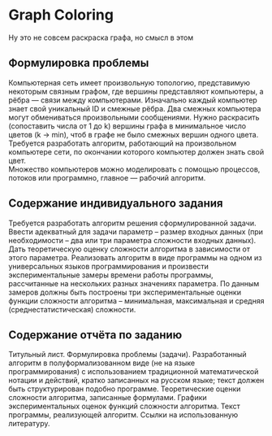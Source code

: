 # Graph Coloring
Ну это не совсем раскраска графа, но смысл в этом

## Формулировка проблемы

Компьютерная сеть имеет произвольную топологию, представимую некоторым связным графом, где вершины представляют компьютеры, а рёбра — связи между компьютерами. Изначально каждый компьютер знает свой уникальный ID и смежные рёбра. Два смежных компьютера могут обмениваться произвольными сообщениями.
Нужно раскрасить (сопоставить числа от 1 до k) вершины графа в минимальное число цветов (k → min), чтоб в графе не было смежных вершин одного цвета.
Требуется разработать алгоритм, работающий на произвольном компьютере сети, по окончании которого компьютер должен знать свой цвет.<br>
Множество компьютеров можно моделировать с помощью процессов, потоков или программно, главное — рабочий алгоритм.

## Содержание индивидуального задания

Требуется разработать алгоритм решения сформулированной задачи.
Ввести адекватный для задачи параметр – размер входных данных (при необходимости – два или три параметра сложности входных данных). Дать теоретическую оценку сложности алгоритма в зависимости от этого параметра. Реализовать алгоритм в виде программы на одном из универсальных языков программирования и произвести экспериментальные замеры времени работы программы, рассчитанные на нескольких разных значениях параметра.
По данным замеров должны быть построены три экспериментальные оценки функции сложности алгоритма – минимальная, максимальная и средняя (среднестатистическая) сложности.

## Содержание отчёта по заданию

Титульный лист.
Формулировка проблемы (задачи).
Разработанный алгоритм в полуформализованном виде (не на языке программирования) с использованием традиционной математической нотации и действий, кратко записанных на русском языке; текст должен быть структурирован подобно программе.
Теоретические оценки сложности алгоритма, записанные формулами.
Графики экспериментальных оценок функций сложности алгоритма.
Текст программы, реализующей алгоритм.
Ссылки на использованную литературу.

